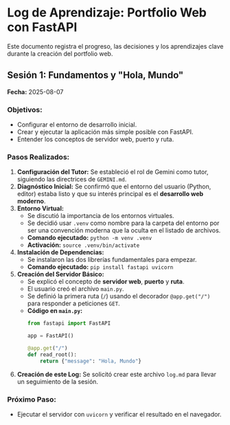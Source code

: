 # Log de Aprendizaje: Portfolio Web con FastAPI

Este documento registra el progreso, las decisiones y los aprendizajes clave durante la creación del portfolio web.

## Sesión 1: Fundamentos y "Hola, Mundo"

**Fecha:** 2025-08-07

### Objetivos:
- Configurar el entorno de desarrollo inicial.
- Crear y ejecutar la aplicación más simple posible con FastAPI.
- Entender los conceptos de servidor web, puerto y ruta.

### Pasos Realizados:
1.  **Configuración del Tutor:** Se estableció el rol de Gemini como tutor, siguiendo las directrices de `GEMINI.md`.
2.  **Diagnóstico Inicial:** Se confirmó que el entorno del usuario (Python, editor) estaba listo y que su interés principal es el **desarrollo web moderno**.
3.  **Entorno Virtual:**
    - Se discutió la importancia de los entornos virtuales.
    - Se decidió usar `.venv` como nombre para la carpeta del entorno por ser una convención moderna que la oculta en el listado de archivos.
    - **Comando ejecutado:** `python -m venv .venv`
    - **Activación:** `source .venv/bin/activate`
4.  **Instalación de Dependencias:**
    - Se instalaron las dos librerías fundamentales para empezar.
    - **Comando ejecutado:** `pip install fastapi uvicorn`
5.  **Creación del Servidor Básico:**
    - Se explicó el concepto de **servidor web**, **puerto** y **ruta**.
    - El usuario creó el archivo `main.py`.
    - Se definió la primera ruta (`/`) usando el decorador `@app.get("/")` para responder a peticiones `GET`.
    - **Código en `main.py`:**
      ```python
      from fastapi import FastAPI

      app = FastAPI()

      @app.get("/")
      def read_root():
          return {"message": "Hola, Mundo"}
      ```
6.  **Creación de este Log:** Se solicitó crear este archivo `log.md` para llevar un seguimiento de la sesión.

### Próximo Paso:
- Ejecutar el servidor con `uvicorn` y verificar el resultado en el navegador.
